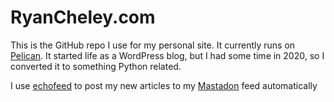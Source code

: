 # RyanCheley.com

This is the GitHub repo I use for my personal site. It currently runs on [Pelican](https://getpelican.com/). It started life as a WordPress blog, but I had some time in 2020, so I converted it to something Python related.

I use [echofeed](https://echofeed.app/) to post my new articles to my [Mastadon](https://mastodon.social/@ryancheley) feed automatically
